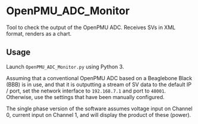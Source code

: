 # OpenPMU_ADC_Monitor
Tool to check the output of the OpenPMU ADC.  Receives SVs in XML format, renders as a chart.

## Usage

Launch `OpenPMU_ADC_Monitor.py` using Python 3.

Assuming that a conventional OpenPMU ADC based on a Beaglebone Black (BBB) is in use, and that it is outputting a stream of SV data to the default IP / port, set the network interface to `192.168.7.1` and port to `48001`.  Otherwise, use the settings that have been manually configured.

The single phase version of the software assumes voltage input on Channel 0, current input on Channel 1, and will display the product of these (power).
